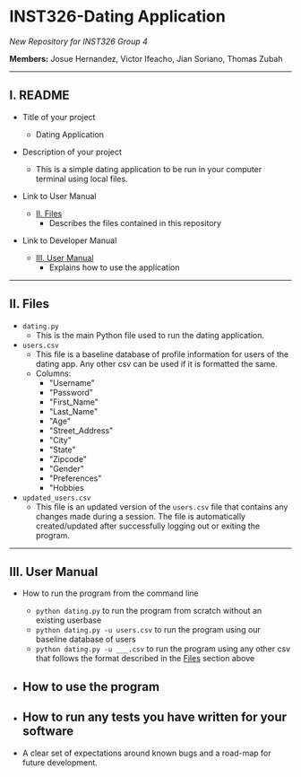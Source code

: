 # <a id='header'></a> INST326-Dating Application

*New Repository for INST326 Group 4*

**Members:** Josue Hernandez, Victor Ifeacho, Jian Soriano, Thomas Zubah

---
## <a id='readme'></a>I. README

* Title of your project
    - Dating Application
* Description of your project
    - This is a simple dating application to be run in your computer terminal using local files.
       
   
* Link to User Manual
   - [II. Files](#files)
      - Describes the files contained in this repository 
   
* Link to Developer Manual
   - [III. User Manual](#usermanual)
      - Explains how to use the application

---
## <a id='files'></a>II. Files

* `dating.py`
   - This is the main Python file used to run the dating application.
* `users.csv`
   - This file is a baseline database of profile information for users of the
   dating app. Any other csv can be used if it is formatted the same.
   - Columns:
      - "Username"
      - "Password"
      - "First_Name"
      - "Last_Name"
      - "Age"
      - "Street_Address"
      - "City"
      - "State"
      - "Zipcode"
      - "Gender"
      - "Preferences"
      - "Hobbies
* `updated_users.csv`
    - This file is an updated version of the `users.csv` file that contains any 
    changes made during a session. The file is automatically created/updated 
    after successfully logging out or exiting the program.
---
## <a id='usermanual'></a>III. User Manual

* How to run the program from the command line
   - `python dating.py` to run the program from scratch without an existing 
   userbase
   - `python dating.py -u users.csv` to run the program using our baseline 
   database of users
   - `python dating.py -u ___.csv` to run the program using any other csv that 
   follows the format described in the [Files](#files) section above

* How to use the program
   - 

* How to run any tests you have written for your software
   - 
   
* A clear set of expectations around known bugs and a road-map for future development.